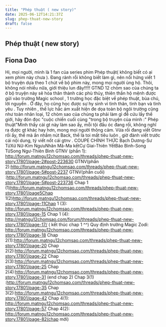 ```yaml
---
title: "Phép thuật ( new story)"
date: 2025-06-12T14:21:37Z
slug: phep-thuat-new-story
draft: false
---
```


## Phép thuật ( new story)

## Fiona Dao

Hi, mọi người, mình là 1 fan của series phim Phép thuật( không biết có ai xem phim này chưa ). Đang rảnh rỗi không biết làm gì, nên nổi hứng viết 1 bộ truyện dựa theo 1 chút về bộ phim này, mong mọi người ủng hộ. Thôi, không nói nhiều nữa, giới thiệu lun đây!!!!!  GTND 12 chòm sao của chúng ta ở bộ truyện này sẽ hóa thân thành các phù thủy, thiên thần hộ mệnh được gửi vào trường Magic school , 1 trường học đặc biệt về phép thuật, bùa chú, lời nguyền . Ở đây, họ cũng học được sự hy sinh vì tình thân, tình bạn và tình yêu . Tuy nhiên , thế lực hắc ám xuất hiện đe dọa toàn bộ ngôi trường cũng như toàn nhân loại, 12 chòm sao của chúng ta phải làm gì đễ cứu lấy thế giới, hãy đón đọc "cuộc chiến cuối cùng "trong bộ truyện của mình :" Phép thuật"Mình thấy cái gt này làm sao ấy, mỗi tội đầu óc đang rối, không nghĩ ra được gt khác hay hơn, mong mọi người thông cảm. Vừa rồi đang viết Gtnv rồi ấy, thế mà ấn nhầm nút Back, thế là toi mất tiêu luôn , giờ đành viết trước cái nội dung, tý viết nốt cái gtnv .   COUPE CHÍNH THỨC Bạch Dương-Sư TửXử Nữ-Kim NgưuNhân Mã-Ma kếtCự Giai-Thiên YếtBảo Bình-Song TửSong Ngư-Thiên Bình GTNV (phần 1): http://forum.matngu12chomsao.com/threads/phep-thuat-new-story.17801/page-2#post-223630 GTNV(phần 2):http://forum.matngu12chomsao.com/threads/phep-thuat-new-story.17801/page-5#post-2237 GTNV(phần cuối) :http://forum.matngu12chomsao.com/threads/phep-thuat-new-story.17801/page-5#post-223736 Chap 1 (1)http://forum.matngu12chomsao.com/threads/phep-thuat-new-story.17801/page5Chap 1(2)http://forum.matngu12chomsao.com/threads/phep-thuat-new-story.17801/page-11Chap 1 (3): http://forum.matngu12chomsao.com/threads/phep-thuat-new-story.17801/page-15
 Chap 1 (4): http://matngu12chomsao.com/forum/threads/phep-thuat-new-story.17801/page-17/ ( kết thúc chap 1 ^^)
Quy định trường Magic Zodi: http://forum.matngu12chomsao.com/threads/phep-thuat-new-story.17801/page-18
Chap 2(1):http://forum.matngu12chomsao.com/threads/phep-thuat-new-story.17801/page-20
Chap 2(2):http://forum.matngu12chomsao.com/threads/phep-thuat-new-story.17801/page-22
Chap 2(3):http://forum.matngu12chomsao.com/threads/phep-thuat-new-story.17801/page-25
Chap 2(4):http://forum.matngu12chomsao.com/threads/phep-thuat-new-story.17801/page-31 (end chap 2)
Chap 3(1) :http://forum.matngu12chomsao.com/threads/phep-thuat-new-story.17801/page-35
Chap 3(2):http://forum.matngu12chomsao.com/threads/phep-thuat-new-story.17801/page-42
Chap 4(1): http://forum.matngu12chomsao.com/threads/phep-thuat-new-story.17801/page-57
Chap 4(2):  http://forum.matngu12chomsao.com/threads/phep-thuat-new-story.17801/page-82(chap mới)